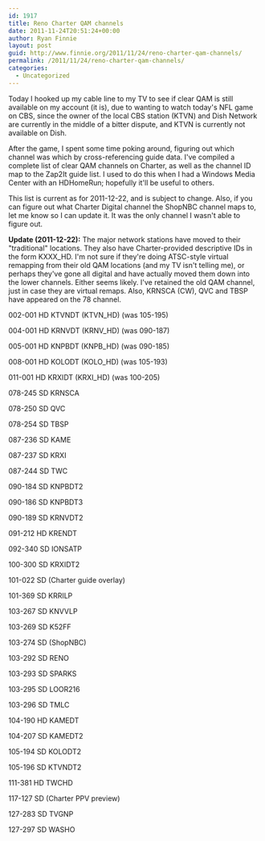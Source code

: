 ```yaml
---
id: 1917
title: Reno Charter QAM channels
date: 2011-11-24T20:51:24+00:00
author: Ryan Finnie
layout: post
guid: http://www.finnie.org/2011/11/24/reno-charter-qam-channels/
permalink: /2011/11/24/reno-charter-qam-channels/
categories:
  - Uncategorized
---
```

Today I hooked up my cable line to my TV to see if clear QAM is still available on my account (it is), due to wanting to watch today's NFL game on CBS, since the owner of the local CBS station (KTVN) and Dish Network are currently in the middle of a bitter dispute, and KTVN is currently not available on Dish.

After the game, I spent some time poking around, figuring out which channel was which by cross-referencing guide data. I've compiled a complete list of clear QAM channels on Charter, as well as the channel ID map to the Zap2It guide list. I used to do this when I had a Windows Media Center with an HDHomeRun; hopefully it'll be useful to others.

This list is current as for 2011-12-22, and is subject to change. Also, if you can figure out what Charter Digital channel the ShopNBC channel maps to, let me know so I can update it. It was the only channel I wasn't able to figure out.

**Update (2011-12-22):** The major network stations have moved to their "traditional" locations. They also have Charter-provided descriptive IDs in the form KXXX_HD. I'm not sure if they're doing ATSC-style virtual remapping from their old QAM locations (and my TV isn't telling me), or perhaps they've gone all digital and have actually moved them down into the lower channels. Either seems likely. I've retained the old QAM channel, just in case they are virtual remaps. Also, KRNSCA (CW), QVC and TBSP have appeared on the 78 channel.

002-001 HD KTVNDT (KTVN_HD) (was 105-195)
  
004-001 HD KRNVDT (KRNV_HD) (was 090-187)
  
005-001 HD KNPBDT (KNPB_HD) (was 090-185)
  
008-001 HD KOLODT (KOLO_HD) (was 105-193)
  
011-001 HD KRXIDT (KRXI_HD) (was 100-205)
  
078-245 SD KRNSCA
  
078-250 SD QVC
  
078-254 SD TBSP
  
087-236 SD KAME
  
087-237 SD KRXI
  
087-244 SD TWC
  
090-184 SD KNPBDT2
  
090-186 SD KNPBDT3
  
090-189 SD KRNVDT2
  
091-212 HD KRENDT
  
092-340 SD IONSATP
  
100-300 SD KRXIDT2
  
101-022 SD (Charter guide overlay)
  
101-369 SD KRRILP
  
103-267 SD KNVVLP
  
103-269 SD K52FF
  
103-274 SD (ShopNBC)
  
103-292 SD RENO
  
103-293 SD SPARKS
  
103-295 SD LOOR216
  
103-296 SD TMLC
  
104-190 HD KAMEDT
  
104-207 SD KAMEDT2
  
105-194 SD KOLODT2
  
105-196 SD KTVNDT2
  
111-381 HD TWCHD
  
117-127 SD (Charter PPV preview)
  
127-283 SD TVGNP
  
127-297 SD WASHO
